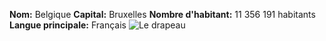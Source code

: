 __Nom:__ Belgique
__Capital:__ Bruxelles
__Nombre d'habitant:__ 11 356 191 habitants
__Langue principale:__ Français
![Le drapeau](https://upload.wikimedia.org/wikipedia/commons/thumb/9/92/Flag_of_Belgium_%28civil%29.svg/450px-Flag_of_Belgium_%28civil%29.svg.png "La Belgique")
